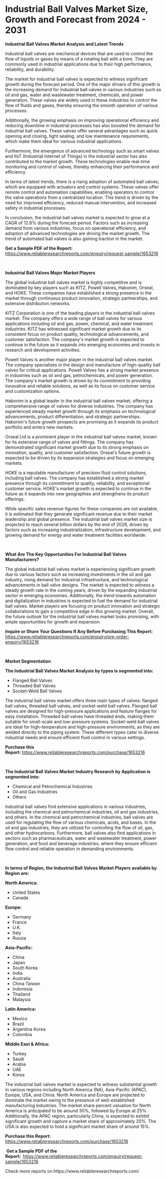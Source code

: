 <p><h1>Industrial Ball Valves Market Size, Growth and Forecast from 2024 - 2031</h1></p><p><strong>Industrial Ball Valves Market Analysis and Latest Trends</strong></p>
<p><p>Industrial ball valves are mechanical devices that are used to control the flow of liquids or gases by means of a rotating ball with a bore. They are commonly used in industrial applications due to their high performance, reliability, and durability.</p><p>The market for industrial ball valves is expected to witness significant growth during the forecast period. One of the major drivers of this growth is the increasing demand for industrial ball valves in various industries such as oil and gas, water and wastewater treatment, chemicals, and power generation. These valves are widely used in these industries to control the flow of fluids and gases, thereby ensuring the smooth operation of various processes.</p><p>Additionally, the growing emphasis on improving operational efficiency and reducing downtime in industrial processes has also boosted the demand for industrial ball valves. These valves offer several advantages such as quick opening and closing, tight sealing, and low maintenance requirements, which make them ideal for various industrial applications.</p><p>Furthermore, the emergence of advanced technology such as smart valves and IIoT (Industrial Internet of Things) in the industrial sector has also contributed to the market growth. These technologies enable real-time monitoring and control of valves, thereby enhancing their performance and efficiency.</p><p>In terms of latest trends, there is a rising adoption of automated ball valves, which are equipped with actuators and control systems. These valves offer remote control and automation capabilities, enabling operators to control the valve operations from a centralized location. This trend is driven by the need for improved efficiency, reduced manual intervention, and increased safety in industrial processes.</p><p>In conclusion, the industrial ball valves market is expected to grow at a CAGR of 12.6% during the forecast period. Factors such as increasing demand from various industries, focus on operational efficiency, and adoption of advanced technologies are driving the market growth. The trend of automated ball valves is also gaining traction in the market.</p></p>
<p><strong>Get a Sample PDF of the Report:&nbsp;</strong> <a href="https://www.reliableresearchreports.com/enquiry/request-sample/1653216">https://www.reliableresearchreports.com/enquiry/request-sample/1653216</a></p>
<p>&nbsp;</p>
<p><strong>Industrial Ball Valves Major Market Players</strong></p>
<p><p>The global industrial ball valves market is highly competitive and is dominated by key players such as KITZ, Powell Valves, Habonim, Orseal, and HOKE. These companies have established a strong presence in the market through continuous product innovation, strategic partnerships, and extensive distribution networks.</p><p>KITZ Corporation is one of the leading players in the industrial ball valves market. The company offers a wide range of ball valves for various applications including oil and gas, power, chemical, and water treatment industries. KITZ has witnessed significant market growth due to its consistent focus on product quality, technological advancements, and customer satisfaction. The company's market growth is expected to continue in the future as it expands into emerging economies and invests in research and development activities.</p><p>Powell Valves is another major player in the industrial ball valves market. The company specializes in the design and manufacture of high-quality ball valves for critical applications. Powell Valves has a strong market presence in industries such as oil and gas, petrochemicals, and power generation. The company's market growth is driven by its commitment to providing innovative and reliable solutions, as well as its focus on customer service and customization options.</p><p>Habonim is a global leader in the industrial ball valves market, offering a comprehensive range of valves for diverse industries. The company has experienced steady market growth through its emphasis on technological advancements, product differentiation, and strategic partnerships. Habonim's future growth prospects are promising as it expands its product portfolio and enters new markets.</p><p>Orseal Ltd is a prominent player in the industrial ball valves market, known for its extensive range of valves and fittings. The company has demonstrated significant market growth due to its strong emphasis on innovation, quality, and customer satisfaction. Orseal's future growth is expected to be driven by its expansion strategies and focus on emerging markets.</p><p>HOKE is a reputable manufacturer of precision fluid control solutions, including ball valves. The company has established a strong market presence through its commitment to quality, reliability, and exceptional customer service. HOKE's market growth is expected to continue in the future as it expands into new geographies and strengthens its product offerings.</p><p>While specific sales revenue figures for these companies are not available, it is estimated that they generate significant revenue due to their market leadership and global presence. The industrial ball valves market size is projected to reach several billion dollars by the end of 2026, driven by factors such as increasing industrialization, infrastructure development, and growing demand for energy and water treatment facilities worldwide.</p></p>
<p>&nbsp;</p>
<p><strong>What Are The Key Opportunities For Industrial Ball Valves Manufacturers?</strong></p>
<p><p>The global industrial ball valves market is experiencing significant growth due to various factors such as increasing investments in the oil and gas industry, rising demand for industrial infrastructure, and technological advancements in ball valve designs. The market is expected to witness a steady growth rate in the coming years, driven by the expanding industrial sector in emerging economies. Additionally, the trend towards automation and digitalization in industries is expected to fuel the demand for industrial ball valves. Market players are focusing on product innovation and strategic collaborations to gain a competitive edge in this growing market. Overall, the future outlook for the industrial ball valves market looks promising, with ample opportunities for growth and expansion.</p></p>
<p><strong>Inquire or Share Your Questions If Any Before Purchasing This Report:</strong> <a href="https://www.reliableresearchreports.com/enquiry/pre-order-enquiry/1653216">https://www.reliableresearchreports.com/enquiry/pre-order-enquiry/1653216</a></p>
<p>&nbsp;</p>
<p><strong>Market Segmentation</strong></p>
<p><strong>The Industrial Ball Valves Market Analysis by types is segmented into:</strong></p>
<p><ul><li>Flanged Ball Valves</li><li>Threaded Ball Valves</li><li>Socket-Weld Ball Valves</li></ul></p>
<p><p>The industrial ball valves market offers three main types of valves: flanged ball valves, threaded ball valves, and socket-weld ball valves. Flanged ball valves are designed for high-pressure applications and feature flanges for easy installation. Threaded ball valves have threaded ends, making them suitable for small-scale and low-pressure systems. Socket-weld ball valves are ideal for high-temperature and high-pressure environments, as they are welded directly to the piping system. These different types cater to diverse industrial needs and ensure efficient fluid control in various settings.</p></p>
<p><strong>Purchase this Report:&nbsp;</strong><a href="https://www.reliableresearchreports.com/purchase/1653216">https://www.reliableresearchreports.com/purchase/1653216</a></p>
<p>&nbsp;</p>
<p><strong>The Industrial Ball Valves Market Industry Research by Application is segmented into:</strong></p>
<p><ul><li>Chemical and Petrochemical Industries</li><li>Oil and Gas Industries</li><li>Others</li></ul></p>
<p><p>Industrial ball valves find extensive applications in various industries, including the chemical and petrochemical industries, oil and gas industries, and others. In the chemical and petrochemical industries, ball valves are used for regulating the flow of various chemicals, acids, and bases. In the oil and gas industries, they are utilized for controlling the flow of oil, gas, and other hydrocarbons. Furthermore, ball valves also find applications in sectors such as pharmaceuticals, water and wastewater treatment, power generation, and food and beverage industries, where they ensure efficient flow control and reliable operation in demanding environments.</p></p>
<p>&nbsp;</p>
<p><strong>In terms of Region, the Industrial Ball Valves Market Players available by Region are:</strong></p>
<p>
    <p> <strong> North America: </strong>
        <ul>
            <li>United States</li>
            <li>Canada</li>
        </ul>
        </p> 
    <p> <strong> Europe: </strong>
        <ul>
            <li>Germany</li>
            <li>France</li>
            <li>U.K.</li>
            <li>Italy</li>
            <li>Russia</li>
        </ul>
        </p> 
    <p> <strong> Asia-Pacific: </strong>
        <ul>
            <li>China</li>
            <li>Japan</li>
            <li>South Korea</li>
            <li>India</li>
            <li>Australia</li>
            <li>China Taiwan</li>
            <li>Indonesia</li>
            <li>Thailand</li>
            <li>Malaysia</li>
        </ul>
        </p> 
    <p> <strong> Latin America: </strong>
        <ul>
            <li>Mexico</li>
            <li>Brazil</li>
            <li>Argentina Korea</li>
            <li>Colombia</li>
        </ul>
        </p> 
    <p> <strong> Middle East & Africa: </strong>
        <ul>
            <li>Turkey</li>
            <li>Saudi</li>
            <li>Arabia</li>
            <li>UAE</li>
            <li>Korea</li>
        </ul>
    </p>
    </p>
<p><p>The industrial ball valves market is expected to witness substantial growth in various regions including North America (NA), Asia-Pacific (APAC), Europe, USA, and China. North America and Europe are projected to dominate the market owing to the presence of well-established manufacturing industries. The market share percent valuation for North America is anticipated to be around 30%, followed by Europe at 25%. Additionally, the APAC region, particularly China, is expected to exhibit significant growth and capture a market share of approximately 20%. The USA is also expected to hold a significant market share of around 15%.</p></p>
<p><strong>Purchase this Report: </strong><a href="https://www.reliableresearchreports.com/purchase/1653216">https://www.reliableresearchreports.com/purchase/1653216</a></p>
<p>&nbsp;<strong>Get a Sample PDF of the Report:&nbsp;&nbsp;</strong><a href="https://www.reliableresearchreports.com/enquiry/request-sample/1653216">https://www.reliableresearchreports.com/enquiry/request-sample/1653216</a></p>
<p><strong></strong></p>
<p>Check more reports on https://www.reliableresearchreports.com/</p>